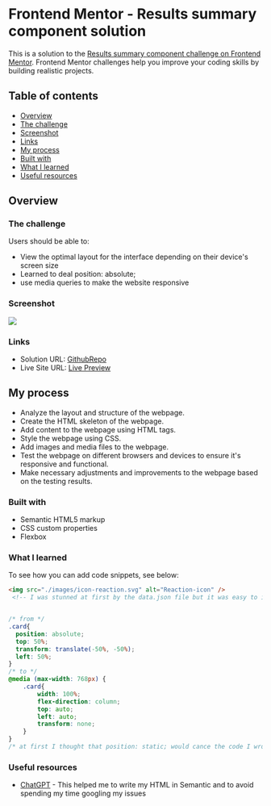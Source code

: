 # Frontend Mentor - Results summary component solution

This is a solution to the [Results summary component challenge on Frontend Mentor](https://www.frontendmentor.io/challenges/results-summary-component-CE_K6s0maV). Frontend Mentor challenges help you improve your coding skills by building realistic projects. 

## Table of contents
  - [Overview](#overview)
  - [The challenge](#the-challenge)
  - [Screenshot](#screenshot)
  - [Links](#links)
  - [My process](#my-process)
  - [Built with](#built-with)
  - [What I learned](#what-i-learned)
  - [Useful resources](#useful-resources)

## Overview

### The challenge

Users should be able to:

- View the optimal layout for the interface depending on their device's screen size
- Learned to deal position: absolute;
- use media queries to make the website responsive 

### Screenshot

![](./screenshot.png)

### Links

- Solution URL: [GithubRepo](https://github.com/Schismond/results-summary-component-main/)
- Live Site URL: [Live Preview](https://schismond.github.io/results-summary-component-main/)

## My process

- Analyze the layout and structure of the webpage.
- Create the HTML skeleton of the webpage.
- Add content to the webpage using HTML tags.
- Style the webpage using CSS.
- Add images and media files to the webpage.
- Test the webpage on different browsers and devices to ensure it's responsive and functional.
- Make necessary adjustments and improvements to the webpage based on the testing results.


### Built with

- Semantic HTML5 markup
- CSS custom properties
- Flexbox

### What I learned

To see how you can add code snippets, see below:

```html
<img src="./images/icon-reaction.svg" alt="Reaction-icon" />
 <!-- I was stunned at first by the data.json file but it was easy to import the images to their places (I know that I'm not supposed to do it like this but I'm not using JS this time ) -->
```
```css

/* from */
.card{
  position: absolute;
  top: 50%;
  transform: translate(-50%, -50%);
  left: 50%;
}
/* to */
@media (max-width: 768px) {
    .card{
        width: 100%;
        flex-direction: column;
        top: auto;
        left: auto;
        transform: none;
    }
}
/* at first I thought that position: static; would cance the code I wrote at first but surprise for me it didn't work and gave me a headache till i discoverd the right way to cancel it */
```

### Useful resources

- [ChatGPT](https://www.chatgpt.com) - This helped me to write my HTML in Semantic and to avoid spending my time googling my issues
